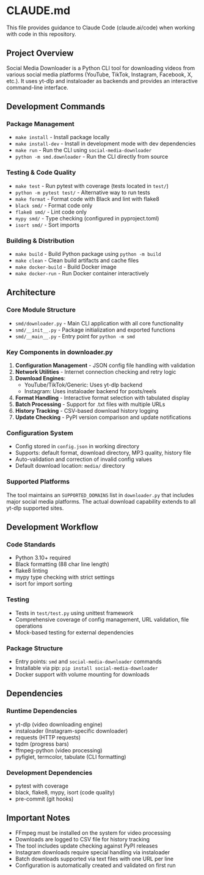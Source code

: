 # CLAUDE.md

This file provides guidance to Claude Code (claude.ai/code) when working with code in this repository.

## Project Overview

Social Media Downloader is a Python CLI tool for downloading videos from various social media platforms (YouTube, TikTok, Instagram, Facebook, X, etc.). It uses yt-dlp and instaloader as backends and provides an interactive command-line interface.

## Development Commands

### Package Management
- `make install` - Install package locally
- `make install-dev` - Install in development mode with dev dependencies
- `make run` - Run the CLI using `social-media-downloader`
- `python -m smd.downloader` - Run the CLI directly from source

### Testing & Code Quality
- `make test` - Run pytest with coverage (tests located in `test/`)
- `python -m pytest test/` - Alternative way to run tests
- `make format` - Format code with Black and lint with flake8
- `black smd/` - Format code only
- `flake8 smd/` - Lint code only
- `mypy smd/` - Type checking (configured in pyproject.toml)
- `isort smd/` - Sort imports

### Building & Distribution
- `make build` - Build Python package using `python -m build`
- `make clean` - Clean build artifacts and cache files
- `make docker-build` - Build Docker image
- `make docker-run` - Run Docker container interactively

## Architecture

### Core Module Structure
- `smd/downloader.py` - Main CLI application with all core functionality
- `smd/__init__.py` - Package initialization and exported functions
- `smd/__main__.py` - Entry point for `python -m smd`

### Key Components in downloader.py
1. **Configuration Management** - JSON config file handling with validation
2. **Network Utilities** - Internet connection checking and retry logic
3. **Download Engines**:
   - YouTube/TikTok/Generic: Uses yt-dlp backend
   - Instagram: Uses instaloader backend for posts/reels
4. **Format Handling** - Interactive format selection with tabulated display
5. **Batch Processing** - Support for .txt files with multiple URLs
6. **History Tracking** - CSV-based download history logging
7. **Update Checking** - PyPI version comparison and update notifications

### Configuration System
- Config stored in `config.json` in working directory
- Supports: default format, download directory, MP3 quality, history file
- Auto-validation and correction of invalid config values
- Default download location: `media/` directory

### Supported Platforms
The tool maintains an `SUPPORTED_DOMAINS` list in `downloader.py` that includes major social media platforms. The actual download capability extends to all yt-dlp supported sites.

## Development Workflow

### Code Standards
- Python 3.10+ required
- Black formatting (88 char line length)
- flake8 linting
- mypy type checking with strict settings
- isort for import sorting

### Testing
- Tests in `test/test.py` using unittest framework
- Comprehensive coverage of config management, URL validation, file operations
- Mock-based testing for external dependencies

### Package Structure
- Entry points: `smd` and `social-media-downloader` commands
- Installable via pip: `pip install social-media-downloader`
- Docker support with volume mounting for downloads

## Dependencies

### Runtime Dependencies
- yt-dlp (video downloading engine)
- instaloader (Instagram-specific downloader)
- requests (HTTP requests)
- tqdm (progress bars)
- ffmpeg-python (video processing)
- pyfiglet, termcolor, tabulate (CLI formatting)

### Development Dependencies
- pytest with coverage
- black, flake8, mypy, isort (code quality)
- pre-commit (git hooks)

## Important Notes

- FFmpeg must be installed on the system for video processing
- Downloads are logged to CSV file for history tracking
- The tool includes update checking against PyPI releases
- Instagram downloads require special handling via instaloader
- Batch downloads supported via text files with one URL per line
- Configuration is automatically created and validated on first run